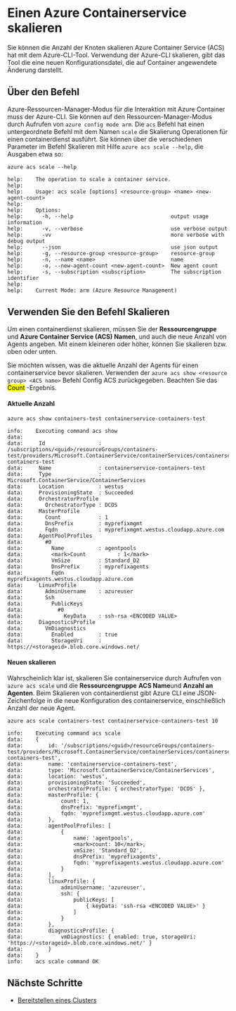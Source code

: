 <properties
   pageTitle="Skalieren der ACS-Cluster mit der Azure-CLI | Microsoft Azure"
   description="Das Skalieren von Azure Container Service Cluster mithilfe der Azure-CLI."
   services="container-service"
   documentationCenter=""
   authors="Thraka"
   manager="timlt"
   editor=""
   tags="acs, azure-container-service"
   keywords="Andockfenster Container Micro-Services Mesos, Azure"/>

<tags
   ms.service="container-service"
   ms.devlang="na"
   ms.topic="article"
   ms.tgt_pltfrm="na"
   ms.workload="na"
   ms.date="10/03/2016"
   ms.author="timlt"/>

# <a name="scale-an-azure-container-service"></a>Einen Azure Containerservice skalieren

Sie können die Anzahl der Knoten skalieren Azure Container Service (ACS) hat mit dem Azure-CLI-Tool. Verwendung der Azure-CLI skalieren, gibt das Tool die eine neuen Konfigurationsdatei, die auf Container angewendete Änderung darstellt.

## <a name="about-the-command"></a>Über den Befehl

Azure-Ressourcen-Manager-Modus für die Interaktion mit Azure Container muss der Azure-CLI. Sie können auf den Ressourcen-Manager-Modus durch Aufrufen von `azure config mode arm`. Die `acs` Befehl hat einen untergeordnete Befehl mit dem Namen `scale` die Skalierung Operationen für einen containerdienst ausführt. Sie können über die verschiedenen Parameter im Befehl Skalieren mit Hilfe `azure acs scale --help`, die Ausgaben etwa so:

```azurecli
azure acs scale --help

help:    The operation to scale a container service.
help:
help:    Usage: acs scale [options] <resource-group> <name> <new-agent-count>
help:
help:    Options:
help:      -h, --help                               output usage information
help:      -v, --verbose                            use verbose output
help:      -vv                                      more verbose with debug output
help:      --json                                   use json output
help:      -g, --resource-group <resource-group>    resource-group
help:      -n, --name <name>                        name
help:      -o, --new-agent-count <new-agent-count>  New agent count
help:      -s, --subscription <subscription>        The subscription identifier
help:
help:    Current Mode: arm (Azure Resource Management)
```

## <a name="use-the-command-to-scale"></a>Verwenden Sie den Befehl Skalieren

Um einen containerdienst skalieren, müssen Sie der **Ressourcengruppe** und **Azure Container Service (ACS) Namen**, und auch die neue Anzahl von Agents angeben. Mit einem kleineren oder höher, können Sie skalieren bzw. oben oder unten.

Sie möchten wissen, was die aktuelle Anzahl der Agents für einen containerservice bevor skalieren. Verwenden der `azure acs show <resource group> <ACS name>` Befehl Config ACS zurückgegeben. Beachten Sie das <mark>Count</mark> -Ergebnis.

#### <a name="see-current-count"></a>Aktuelle Anzahl

```azurecli
azure acs show containers-test containerservice-containers-test

info:    Executing command acs show
data:
data:     Id                 : /subscriptions/<guid>/resourceGroups/containers-test/providers/Microsoft.ContainerService/containerServices/containerservice-containers-test
data:     Name               : containerservice-containers-test
data:     Type               : Microsoft.ContainerService/ContainerServices
data:     Location           : westus
data:     ProvisioningState  : Succeeded
data:     OrchestratorProfile
data:       OrchestratorType : DCOS
data:     MasterProfile
data:       Count            : 1
data:       DnsPrefix        : myprefixmgmt
data:       Fqdn             : myprefixmgmt.westus.cloudapp.azure.com
data:     AgentPoolProfiles
data:       #0
data:         Name           : agentpools
data:         <mark>Count          : 1</mark>
data:         VmSize         : Standard_D2
data:         DnsPrefix      : myprefixagents
data:         Fqdn           : myprefixagents.westus.cloudapp.azure.com
data:     LinuxProfile
data:       AdminUsername    : azureuser
data:       Ssh
data:         PublicKeys
data:           #0
data:             KeyData    : ssh-rsa <ENCODED VALUE>
data:     DiagnosticsProfile
data:       VmDiagnostics
data:         Enabled        : true
data:         StorageUri     : https://<storageid>.blob.core.windows.net/
```  

#### <a name="scale-to-new-count"></a>Neuen skalieren

Wahrscheinlich klar ist, skalieren Sie containerservice durch Aufrufen von `azure acs scale` und die **Ressourcengruppe** **ACS Name**und **Anzahl an Agenten**. Beim Skalieren von containerdienst gibt Azure CLI eine JSON-Zeichenfolge in die neue Konfiguration des containerservice, einschließlich Anzahl der neue Agent.

```azurecli
azure acs scale containers-test containerservice-containers-test 10

info:    Executing command acs scale
data:    {
data:        id: '/subscriptions/<guid>/resourceGroups/containers-test/providers/Microsoft.ContainerService/containerServices/containerservice-containers-test',
data:        name: 'containerservice-containers-test',
data:        type: 'Microsoft.ContainerService/ContainerServices',
data:        location: 'westus',
data:        provisioningState: 'Succeeded',
data:        orchestratorProfile: { orchestratorType: 'DCOS' },
data:        masterProfile: {
data:            count: 1,
data:            dnsPrefix: 'myprefixmgmt',
data:            fqdn: 'myprefixmgmt.westus.cloudapp.azure.com'
data:        },
data:        agentPoolProfiles: [
data:            {
data:                name: 'agentpools',
data:                <mark>count: 10</mark>,
data:                vmSize: 'Standard_D2',
data:                dnsPrefix: 'myprefixagents',
data:                fqdn: 'myprefixagents.westus.cloudapp.azure.com'
data:            }
data:        ],
data:        linuxProfile: {
data:            adminUsername: 'azureuser',
data:            ssh: {
data:                publicKeys: [
data:                    { keyData: 'ssh-rsa <ENCODED VALUE>' }
data:                ]
data:            }
data:        },
data:        diagnosticsProfile: {
data:            vmDiagnostics: { enabled: true, storageUri: 'https://<storageid>.blob.core.windows.net/' }
data:        }
data:    }
info:    acs scale command OK
``` 

## <a name="next-steps"></a>Nächste Schritte

- [Bereitstellen eines Clusters](container-service-deployment.md)